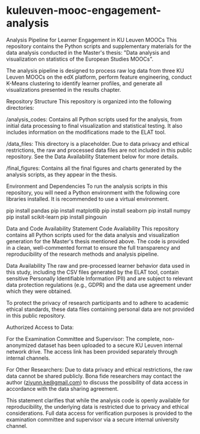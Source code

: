 # kuleuven-mooc-engagement-analysis
Analysis Pipeline for Learner Engagement in KU Leuven MOOCs
This repository contains the Python scripts and supplementary materials for the data analysis conducted in the Master's thesis: "Data analysis and visualization on statistics of the European Studies MOOCs".

The analysis pipeline is designed to process raw log data from three KU Leuven MOOCs on the edX platform, perform feature engineering, conduct K-Means clustering to identify learner profiles, and generate all visualizations presented in the results chapter.

Repository Structure
This repository is organized into the following directories:

/analysis_codes: Contains all Python scripts used for the analysis, from initial data processing to final visualization and statistical testing. It also includes information on the modifications made to the ELAT tool.

/data_files: This directory is a placeholder. Due to data privacy and ethical restrictions, the raw and processed data files are not included in this public repository. See the Data Availability Statement below for more details.

/final_figures: Contains all the final figures and charts generated by the analysis scripts, as they appear in the thesis.

Environment and Dependencies
To run the analysis scripts in this repository, you will need a Python environment with the following core libraries installed. It is recommended to use a virtual environment.

pip install pandas
pip install matplotlib
pip install seaborn
pip install numpy
pip install scikit-learn
pip install pingouin

Data and Code Availability Statement
Code Availability
This repository contains all Python scripts used for the data analysis and visualization generation for the Master's thesis mentioned above. The code is provided in a clean, well-commented format to ensure the full transparency and reproducibility of the research methods and analysis pipeline.

Data Availability
The raw and pre-processed learner behavior data used in this study, including the CSV files generated by the ELAT tool, contain sensitive Personally Identifiable Information (PII) and are subject to relevant data protection regulations (e.g., GDPR) and the data use agreement under which they were obtained.

To protect the privacy of research participants and to adhere to academic ethical standards, these data files containing personal data are not provided in this public repository.

Authorized Access to Data:

For the Examination Committee and Supervisor: The complete, non-anonymized dataset has been uploaded to a secure KU Leuven internal network drive. The access link has been provided separately through internal channels.

For Other Researchers: Due to data privacy and ethical restrictions, the raw data cannot be shared publicly. Bona fide researchers may contact the author (ziyunn.ke@gmail.com) to discuss the possibility of data access in accordance with the data sharing agreement.

This statement clarifies that while the analysis code is openly available for reproducibility, the underlying data is restricted due to privacy and ethical considerations. Full data access for verification purposes is provided to the examination committee and supervisor via a secure internal university channel.
